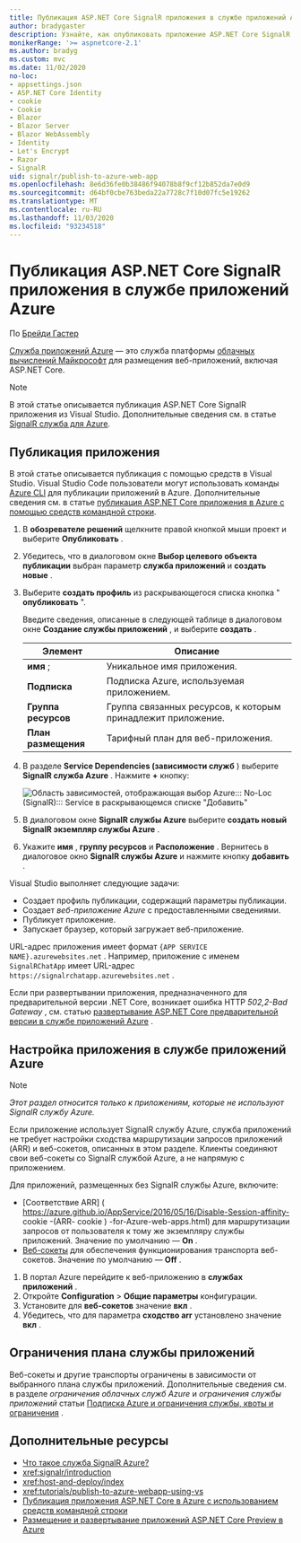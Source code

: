 ```yaml
---
title: Публикация ASP.NET Core SignalR приложения в службе приложений Azure
author: bradygaster
description: Узнайте, как опубликовать приложение ASP.NET Core SignalR в службе приложений Azure.
monikerRange: '>= aspnetcore-2.1'
ms.author: bradyg
ms.custom: mvc
ms.date: 11/02/2020
no-loc:
- appsettings.json
- ASP.NET Core Identity
- cookie
- Cookie
- Blazor
- Blazor Server
- Blazor WebAssembly
- Identity
- Let's Encrypt
- Razor
- SignalR
uid: signalr/publish-to-azure-web-app
ms.openlocfilehash: 8e6d36fe0b38486f94078b8f9cf12b852da7e0d9
ms.sourcegitcommit: d64bf0cbe763beda22a7728c7f10d07fc5e19262
ms.translationtype: MT
ms.contentlocale: ru-RU
ms.lasthandoff: 11/03/2020
ms.locfileid: "93234518"
---
```

# <a name="publish-an-aspnet-core-no-locsignalr-app-to-azure-app-service"></a>Публикация ASP.NET Core SignalR приложения в службе приложений Azure

По [Брейди Гастер](https://twitter.com/bradygaster)

[Служба приложений Azure](/azure/app-service/app-service-web-overview) — это служба платформы [облачных вычислений Майкрософт](https://azure.microsoft.com/) для размещения веб-приложений, включая ASP.NET Core.

> [!NOTE]
> В этой статье описывается публикация ASP.NET Core SignalR приложения из Visual Studio. Дополнительные сведения см. в статье [ SignalR служба для Azure](https://azure.microsoft.com/services/signalr-service).

## <a name="publish-the-app"></a>Публикация приложения

В этой статье описывается публикация с помощью средств в Visual Studio. Visual Studio Code пользователи могут использовать команды [Azure CLI](/cli/azure) для публикации приложений в Azure. Дополнительные сведения см. в статье [публикация ASP.NET Core приложения в Azure с помощью средств командной строки](/azure/app-service/app-service-web-get-started-dotnet).

1. В **обозревателе решений** щелкните правой кнопкой мыши проект и выберите **Опубликовать** .

1. Убедитесь, что в диалоговом окне **Выбор целевого объекта публикации** выбран параметр **служба приложений** и **создать новые** .

1. Выберите **создать профиль** из раскрывающегося списка кнопка " **опубликовать** ".

   Введите сведения, описанные в следующей таблице в диалоговом окне **Создание службы приложений** , и выберите **создать** .

   | Элемент               | Описание |
   | ------------------ | ----------- |
   | **имя** ;           | Уникальное имя приложения. |
   | **Подписка**   | Подписка Azure, используемая приложением. |
   | **Группа ресурсов** | Группа связанных ресурсов, к которым принадлежит приложение. |
   | **План размещения**   | Тарифный план для веб-приложения. |

1. В разделе **Service Dependencies (зависимости служб** ) выберите **SignalR служба Azure** . Нажмите **+** кнопку:

   ![Область зависимостей, отображающая выбор Azure::: No-Loc (SignalR)::: Service в раскрывающемся списке "Добавить"](publish-to-azure-web-app/_static/signalr-service-dependency.png)

1. В диалоговом окне **SignalR службы Azure** выберите **создать новый SignalR экземпляр службы Azure** .

1. Укажите **имя** , **группу ресурсов** и **Расположение** . Вернитесь в диалоговое окно **SignalR службы Azure** и нажмите кнопку **добавить** .

Visual Studio выполняет следующие задачи:

* Создает профиль публикации, содержащий параметры публикации.
* Создает *веб-приложение Azure* с предоставленными сведениями.
* Публикует приложение.
* Запускает браузер, который загружает веб-приложение.

URL-адрес приложения имеет формат `{APP SERVICE NAME}.azurewebsites.net` . Например, приложение с именем `SignalRChatApp` имеет URL-адрес `https://signalrchatapp.azurewebsites.net` .

Если при развертывании приложения, предназначенного для предварительной версии .NET Core, возникает ошибка HTTP *502,2-Bad Gateway* , см. статью [развертывание ASP.NET Core предварительной версии в службе приложений Azure](xref:host-and-deploy/azure-apps/index#deploy-aspnet-core-preview-release-to-azure-app-service) .

## <a name="configure-the-app-in-azure-app-service"></a>Настройка приложения в службе приложений Azure

> [!NOTE]
> *Этот раздел относится только к приложениям, которые не используют SignalR службу Azure.*
>
> Если приложение использует SignalR службу Azure, служба приложений не требует настройки сходства маршрутизации запросов приложений (ARR) и веб-сокетов, описанных в этом разделе. Клиенты соединяют свои веб-сокеты со SignalR службой Azure, а не напрямую с приложением.

Для приложений, размещенных без SignalR службы Azure, включите:

* [Соответствие ARR] ( https://azure.github.io/AppService/2016/05/16/Disable-Session-affinity- cookie -(ARR- cookie ) -for-Azure-web-apps.html) для маршрутизации запросов от пользователя к тому же экземпляру службы приложений. Значение по умолчанию — **On** .
* [Веб-сокеты](xref:fundamentals/websockets) для обеспечения функционирования транспорта веб-сокетов. Значение по умолчанию — **Off** .

1. В портал Azure перейдите к веб-приложению в **службах приложений** .
1. Откройте **Configuration**  >  **Общие параметры** конфигурации.
1. Установите для **веб-сокетов** значение **вкл** .
1. Убедитесь, что для параметра **сходство arr** установлено значение **вкл** .

## <a name="app-service-plan-limits"></a>Ограничения плана службы приложений

Веб-сокеты и другие транспорты ограничены в зависимости от выбранного плана службы приложений. Дополнительные сведения см. в разделе *ограничения облачных служб Azure* и *ограничения службы приложений* статьи [Подписка Azure и ограничения службы, квоты и ограничения](/azure/azure-subscription-service-limits#app-service-limits) .

## <a name="additional-resources"></a>Дополнительные ресурсы

* [Что такое служба SignalR Azure?](/azure/azure-signalr/signalr-overview)
* <xref:signalr/introduction>
* <xref:host-and-deploy/index>
* <xref:tutorials/publish-to-azure-webapp-using-vs>
* [Публикация приложения ASP.NET Core в Azure с использованием средств командной строки](/azure/app-service/app-service-web-get-started-dotnet)
* [Размещение и развертывание приложений ASP.NET Core Preview в Azure](xref:host-and-deploy/azure-apps/index#deploy-aspnet-core-preview-release-to-azure-app-service)

